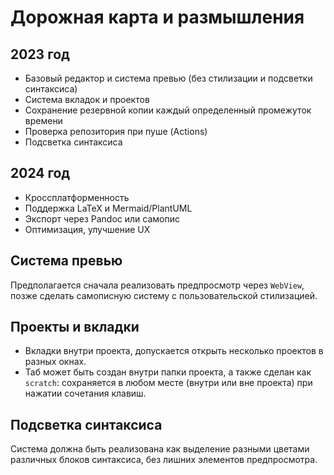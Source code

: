 # Дорожная карта и размышления

## 2023 год

- Базовый редактор и система превью (без стилизации и подсветки синтаксиса)
- Система вкладок и проектов 
- Сохранение резервной копии каждый определенный промежуток времени
- Проверка репозитория при пуше (Actions)
- Подсветка синтаксиса

## 2024 год

- Кроссплатформенность
- Поддержка LaTeX и Mermaid/PlantUML
- Экспорт через Pandoc или самопис
- Оптимизация, улучшение UX

## Система превью

Предполагается сначала реализовать предпросмотр через `WebView`, позже сделать самописную систему с пользовательской стилизацией.

## Проекты и вкладки

- Вкладки внутри проекта, допускается открыть несколько проектов в разных окнах.
- Таб может быть создан внутри папки проекта, а также сделан как `scratch`: сохраняется в любом месте (внутри или вне проекта) при нажатии сочетания клавиш.

## Подсветка синтаксиса

Система должна быть реализована как выделение разными цветами различных блоков синтаксиса, без лишних элементов предпросмотра.